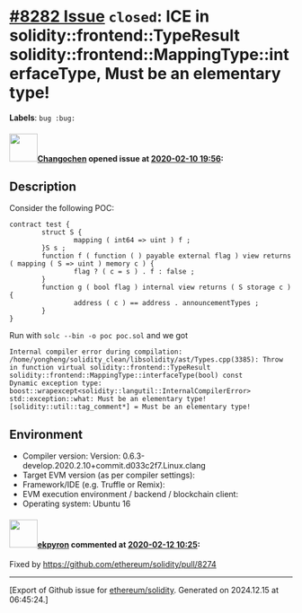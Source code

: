 # [\#8282 Issue](https://github.com/ethereum/solidity/issues/8282) `closed`: ICE in solidity::frontend::TypeResult solidity::frontend::MappingType::interfaceType, Must be an elementary type! 
**Labels**: `bug :bug:`


#### <img src="https://avatars.githubusercontent.com/u/18531282?u=d99a5e2c998328de35b34cf9ea3dae85dfc4ad26&v=4" width="50">[Changochen](https://github.com/Changochen) opened issue at [2020-02-10 19:56](https://github.com/ethereum/solidity/issues/8282):

## Description
Consider the following POC:
```
contract test {
        struct S {
                mapping ( int64 => uint ) f ;
        }S s ;
        function f ( function ( ) payable external flag ) view returns ( mapping ( S => uint ) memory c ) {
                flag ? ( c = s ) . f : false ;
        }
        function g ( bool flag ) internal view returns ( S storage c ) {
                address ( c ) == address . announcementTypes ;
        }
}
```

Run with `solc --bin -o poc poc.sol` and we got 
```
Internal compiler error during compilation:
/home/yongheng/solidity_clean/libsolidity/ast/Types.cpp(3385): Throw in function virtual solidity::frontend::TypeResult solidity::frontend::MappingType::interfaceType(bool) const
Dynamic exception type: boost::wrapexcept<solidity::langutil::InternalCompilerError>
std::exception::what: Must be an elementary type!
[solidity::util::tag_comment*] = Must be an elementary type!
```
## Environment

- Compiler version: Version: 0.6.3-develop.2020.2.10+commit.d033c2f7.Linux.clang
- Target EVM version (as per compiler settings):
- Framework/IDE (e.g. Truffle or Remix):
- EVM execution environment / backend / blockchain client:
- Operating system: Ubuntu 16

#### <img src="https://avatars.githubusercontent.com/u/1347491?v=4" width="50">[ekpyron](https://github.com/ekpyron) commented at [2020-02-12 10:25](https://github.com/ethereum/solidity/issues/8282#issuecomment-585137045):

Fixed by https://github.com/ethereum/solidity/pull/8274


-------------------------------------------------------------------------------



[Export of Github issue for [ethereum/solidity](https://github.com/ethereum/solidity). Generated on 2024.12.15 at 06:45:24.]
